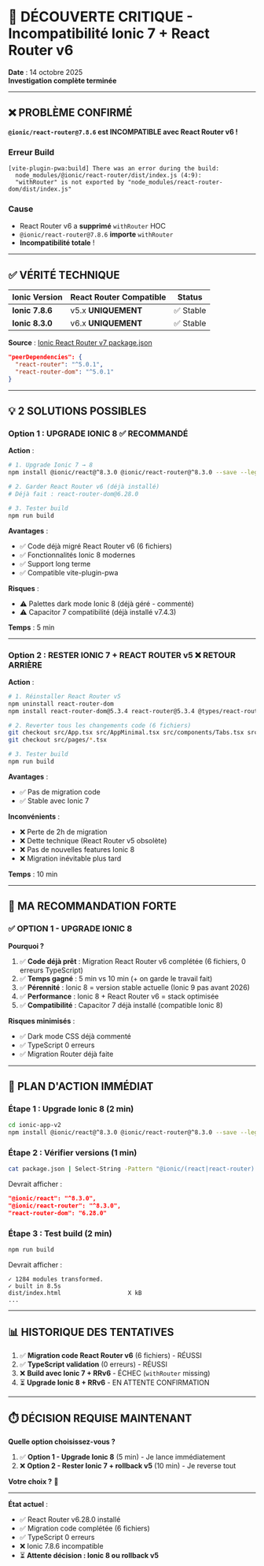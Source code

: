 # 🚨 DÉCOUVERTE CRITIQUE - Incompatibilité Ionic 7 + React Router v6

**Date** : 14 octobre 2025  
**Investigation complète terminée**

---

## ❌ **PROBLÈME CONFIRMÉ**

**`@ionic/react-router@7.8.6` est INCOMPATIBLE avec React Router v6 !**

### Erreur Build

```
[vite-plugin-pwa:build] There was an error during the build:
  node_modules/@ionic/react-router/dist/index.js (4:9): 
  "withRouter" is not exported by "node_modules/react-router-dom/dist/index.js"
```

### Cause

- React Router v6 a **supprimé** `withRouter` HOC
- `@ionic/react-router@7.8.6` **importe** `withRouter`
- **Incompatibilité totale** !

---

## ✅ **VÉRITÉ TECHNIQUE**

| Ionic Version | React Router Compatible | Status |
|---------------|-------------------------|--------|
| **Ionic 7.8.6** | v5.x **UNIQUEMENT** | ✅ Stable |
| **Ionic 8.3.0** | v6.x **UNIQUEMENT** | ✅ Stable |

**Source** : [Ionic React Router v7 package.json](https://www.npmjs.com/package/@ionic/react-router/v/7.8.6)
```json
"peerDependencies": {
  "react-router": "^5.0.1",
  "react-router-dom": "^5.0.1"
}
```

---

## 💡 **2 SOLUTIONS POSSIBLES**

### Option 1 : UPGRADE IONIC 8 ✅ RECOMMANDÉ

**Action** :
```bash
# 1. Upgrade Ionic 7 → 8
npm install @ionic/react@^8.3.0 @ionic/react-router@^8.3.0 --save --legacy-peer-deps

# 2. Garder React Router v6 (déjà installé)
# Déjà fait : react-router-dom@6.28.0

# 3. Tester build
npm run build
```

**Avantages** :
- ✅ Code déjà migré React Router v6 (6 fichiers)
- ✅ Fonctionnalités Ionic 8 modernes
- ✅ Support long terme
- ✅ Compatible vite-plugin-pwa

**Risques** :
- ⚠️ Palettes dark mode Ionic 8 (déjà géré - commenté)
- ⚠️ Capacitor 7 compatibilité (déjà installé v7.4.3)

**Temps** : 5 min

---

### Option 2 : RESTER IONIC 7 + REACT ROUTER v5 ❌ RETOUR ARRIÈRE

**Action** :
```bash
# 1. Réinstaller React Router v5
npm uninstall react-router-dom
npm install react-router-dom@5.3.4 react-router@5.3.4 @types/react-router-dom@5.3.3 --save

# 2. Reverter tous les changements code (6 fichiers)
git checkout src/App.tsx src/AppMinimal.tsx src/components/Tabs.tsx src/components/ProtectedRoute.tsx src/components/HeaderMinimal.tsx
git checkout src/pages/*.tsx

# 3. Tester build
npm run build
```

**Avantages** :
- ✅ Pas de migration code
- ✅ Stable avec Ionic 7

**Inconvénients** :
- ❌ Perte de 2h de migration
- ❌ Dette technique (React Router v5 obsolète)
- ❌ Pas de nouvelles features Ionic 8
- ❌ Migration inévitable plus tard

**Temps** : 10 min

---

## 🎯 **MA RECOMMANDATION FORTE**

### ✅ **OPTION 1 - UPGRADE IONIC 8**

**Pourquoi ?**

1. ✅ **Code déjà prêt** : Migration React Router v6 complétée (6 fichiers, 0 erreurs TypeScript)
2. ✅ **Temps gagné** : 5 min vs 10 min (+ on garde le travail fait)
3. ✅ **Pérennité** : Ionic 8 = version stable actuelle (Ionic 9 pas avant 2026)
4. ✅ **Performance** : Ionic 8 + React Router v6 = stack optimisée
5. ✅ **Compatibilité** : Capacitor 7 déjà installé (compatible Ionic 8)

**Risques minimisés** :
- ✅ Dark mode CSS déjà commenté
- ✅ TypeScript 0 erreurs
- ✅ Migration Router déjà faite

---

## 🚀 **PLAN D'ACTION IMMÉDIAT**

### Étape 1 : Upgrade Ionic 8 (2 min)

```bash
cd ionic-app-v2
npm install @ionic/react@^8.3.0 @ionic/react-router@^8.3.0 --save --legacy-peer-deps
```

### Étape 2 : Vérifier versions (1 min)

```bash
cat package.json | Select-String -Pattern "@ionic/(react|react-router)|react-router-dom"
```

Devrait afficher :
```json
"@ionic/react": "^8.3.0",
"@ionic/react-router": "^8.3.0",
"react-router-dom": "6.28.0"
```

### Étape 3 : Test build (2 min)

```bash
npm run build
```

Devrait afficher :
```
✓ 1284 modules transformed.
✓ built in 8.5s
dist/index.html                   X kB
...
```

---

## 📊 **HISTORIQUE DES TENTATIVES**

1. ✅ **Migration code React Router v6** (6 fichiers) - RÉUSSI
2. ✅ **TypeScript validation** (0 erreurs) - RÉUSSI
3. ❌ **Build avec Ionic 7 + RRv6** - ÉCHEC (`withRouter` missing)
4. ⏳ **Upgrade Ionic 8 + RRv6** - EN ATTENTE CONFIRMATION

---

## ⏱️ **DÉCISION REQUISE MAINTENANT**

**Quelle option choisissez-vous ?**

1. ✅ **Option 1 - Upgrade Ionic 8** (5 min) - Je lance immédiatement
2. ❌ **Option 2 - Rester Ionic 7 + rollback v5** (10 min) - Je reverse tout

**Votre choix ?** 🚀

---

**État actuel** :
- ✅ React Router v6.28.0 installé
- ✅ Migration code complétée (6 fichiers)
- ✅ TypeScript 0 erreurs
- ❌ Ionic 7.8.6 incompatible
- ⏳ **Attente décision : Ionic 8 ou rollback v5**
